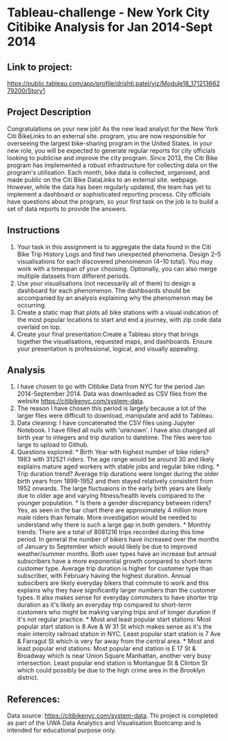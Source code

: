 # Tableau-challenge - New York City Citibike Analysis for Jan 2014-Sept 2014

## Link to project:
https://public.tableau.com/app/profile/drishti.patel/viz/Module18_17121366279200/Story1

## Project Description
Congratulations on your new job! As the new lead analyst for the New York Citi BikeLinks to an external site. program, you are now responsible for overseeing the largest bike-sharing program in the United States. In your new role, you will be expected to generate regular reports for city officials looking to publicise and improve the city program. Since 2013, the Citi Bike program has implemented a robust infrastructure for collecting data on the program's utilisation. Each month, bike data is collected, organised, and made public on the Citi Bike DataLinks to an external site. webpage. However, while the data has been regularly updated, the team has yet to implement a dashboard or sophisticated reporting process. City officials have questions about the program, so your first task on the job is to build a set of data reports to provide the answers.
## Instructions
1. Your task in this assignment is to aggregate the data found in the Citi Bike Trip History Logs and find two unexpected phenomena. Design 2–5 visualisations for each discovered phenomenon (4–10 total). You may work with a timespan of your choosing. Optionally, you can also merge multiple datasets from different periods.
2. Use your visualisations (not necessarily all of them) to design a dashboard for each phenomenon. The dashboards should be accompanied by an analysis explaining why the phenomenon may be occurring.
3. Create a static map that plots all bike stations with a visual indication of the most popular locations to start and end a journey, with zip code data overlaid on top.
4. Create your final presentation:Create a Tableau story that brings together the visualisations, requested maps, and dashboards. Ensure your presentation is professional, logical, and visually appealing.

## Analysis
1. I have chosen to go with Citibike Data from NYC for the period Jan 2014-September 2014. Data was downloaded as CSV files from the website https://citibikenyc.com/system-data.
2. The reason I have chosen this period is largely because a lot of the larger files were difficult to download, manipulate and add to Tableau.
3. Data cleaning: I have concatenated the CSV files using Jupyter Notebook. I have filled all nulls with 'unknown'. I have also changed all birth year to integers and trip duration to datetime. The files were too large to upload to Github.
4. Questions explored:
       * Birth Year with highest number of bike riders?  1983 with 312521 riders. The age range would be around 30 and likely explains mature aged workers with stable jobs and regular bike riding.
       * Trip duration trend? Average trip durations were longer during the older birth years from 1899-1952 and then stayed relatively consistent from 1952 onwards. The large fluctuaions in the early birth years are likely due to older age and varying fitness/health levels compared to the younger population.
       * Is there a gender discrepancy between riders? Yes, as seen in the bar chart there are approximately 4 million more male riders than female. More investigation would be needed to understand why there is such a large gap in both genders.
       * Monthly trends: There are a total of 8081216 trips recorded during this time period. In general the number of bikers have increased over the months of January to September which would likely be due to improved weather/summer months. Both user types have an increase but annual subscribers have a more exponential growth compared to short-term customer type. Average trip duration is higher for customer type than subscriber, with February having the highest duration. Annual subscibers are likely everyday bikers that commute to work and this explains why they have significantly larger numbers than the customer types. It also makes sense for everyday commuters to have shorter trip duration as it's likely an everyday trip compared to short-term customers who might be making varying trips and of longer duration if it's not regular practice.
       * Most and least popular start stations: Most popular start station is 8 Ave & W 31 St which makes sense as it's the main intercity railroad station in NYC. Least popular start station is 7 Ave & Farragut St which is very far away from the central area.
       * Most and least popular end stations: Most popular end station is E 17 St & Broadway which is near Union Square Manhattan, another very busy intersection. Least popular end station is Montangue St & Clinton St which could possibly be due to the high crime area in the Brooklyn district. 

## References:
Data source: https://citibikenyc.com/system-data. Thi project is completed as part of the UWA Data Analytics and Visualisation Bootcamp and is intended for educational purpose only.
